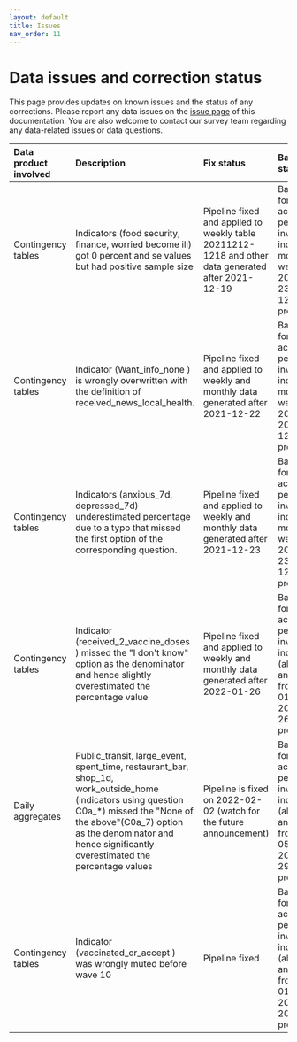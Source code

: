 ```yaml
---
layout: default
title: Issues
nav_order: 11
---
```


# Data issues and correction status

This page provides updates on known issues and the status of any corrections. Please report any data issues on the [issue page](https://github.com/gisumd/COVID-19-API-Documentation/issues) of this documentation. You are also welcome to contact our survey team regarding any data-related issues or data questions.

| Data product involved             | Description          |Fix status           |Backfill status |Last Update |
|:-------------------|:---------------------|:---------------------|:---------------------|:---------------------
| Contingency tables            | Indicators (food security, finance, worried become ill) got 0 percent and se values but had positive sample size        | Pipeline fixed and applied to weekly table 20211212-1218 and other data generated after 2021-12-19 | Backfilling for the active period of the involved indicators(all months and weeks from 2020-04-23 to 2021-12-19) is in progress           |2022-02-04|
| Contingency tables            | Indicator (Want_info_none ) is wrongly overwritten with the definition of received_news_local_health. | Pipeline fixed and applied to weekly and monthly data generated after 2021-12-22 | Backfilling for the active period of the involved indicators(all months and weeks from 2021-05-20 to 2021-12-22) is in progress           |2022-02-04|
| Contingency tables            | Indicators (anxious_7d, depressed_7d) underestimated percentage due to a typo that missed the first option of the corresponding question.        | Pipeline fixed and applied to weekly and monthly data generated after 2021-12-23 | Backfilling for the active period of the involved indicators(all months and weeks from 2020-04-23 to 2021-12-23) is in progress           |2022-02-04|
| Contingency tables            | Indicator (received_2_vaccine_doses ) missed the "I don't know" option as the denominator and hence slightly overestimated the percentage value        | Pipeline fixed and applied to weekly and monthly data generated after 2022-01-26 | Backfilling for the active period of the involved indicators (all months and weeks from 2021-01-06 to 2022-01-26) is in progress           |2022-02-04|
| Daily aggregates            | Public_transit, large_event, spent_time, restaurant_bar, shop_1d, work_outside_home (indicators using question C0a_*) missed the "None of the above"(C0a_7) option as the denominator and hence significantly overestimated the percentage values       | Pipeline is fixed on 2022-02-02 (watch for the future announcement) | Backfilling for the active period of the involved indicators (all months and weeks from 2021-05-20 to 2022-01-29) is in progress           |2022-02-04|
| Contingency tables            | Indicator (vaccinated_or_accept ) was wrongly muted before wave 10      | Pipeline fixed | Backfilling for the active period of the involved indicators (all months and weeks from 2021-01-06 to 2021-03-20) is in progress           |2022-02-07|